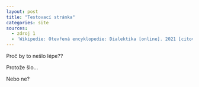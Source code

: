 ```yaml
---
layout: post
title: "Testovací stránka"
categories: site
sources:
  - zdroj 1
  - 'Wikipedie: Otevřená encyklopedie: Dialektika [online]. 2021 [citováno 30. 01. 2022]. Dostupný online: https://cs.wikipedia.org/w/index.php?title=Dialektika&oldid=20561687'
---
```


Proč by to nešlo lépe??

<!-- more -->

Protože šlo...

Nebo ne?
